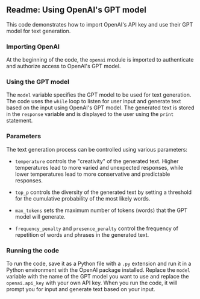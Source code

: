 ## Readme: Using OpenAI's GPT model

This code demonstrates how to import OpenAI's API key and use their GPT model for text generation. 

### Importing OpenAI
At the beginning of the code, the `openai` module is imported to authenticate and authorize access to OpenAI's GPT model. 

### Using the GPT model
The `model` variable specifies the GPT model to be used for text generation. The code uses the `while` loop to listen for user input and generate text based on the input using OpenAI's GPT model. The generated text is stored in the `response` variable and is displayed to the user using the `print` statement.

### Parameters
The text generation process can be controlled using various parameters:

- `temperature` controls the "creativity" of the generated text. Higher temperatures lead to more varied and unexpected responses, while lower temperatures lead to more conservative and predictable responses.

- `top_p` controls the diversity of the generated text by setting a threshold for the cumulative probability of the most likely words.

- `max_tokens` sets the maximum number of tokens (words) that the GPT model will generate.

- `frequency_penalty` and `presence_penalty` control the frequency of repetition of words and phrases in the generated text.

### Running the code
To run the code, save it as a Python file with a `.py` extension and run it in a Python environment with the OpenAI package installed. Replace the `model` variable with the name of the GPT model you want to use and replace the `openai.api_key` with your own API key. When you run the code, it will prompt you for input and generate text based on your input.
